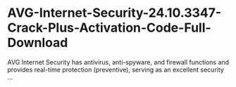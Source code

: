 # AVG-Internet-Security-24.10.3347-Crack-Plus-Activation-Code-Full-Download
AVG Internet Security has antivirus, anti-spyware, and firewall functions and provides real-time protection (preventive), serving as an excellent security ...
